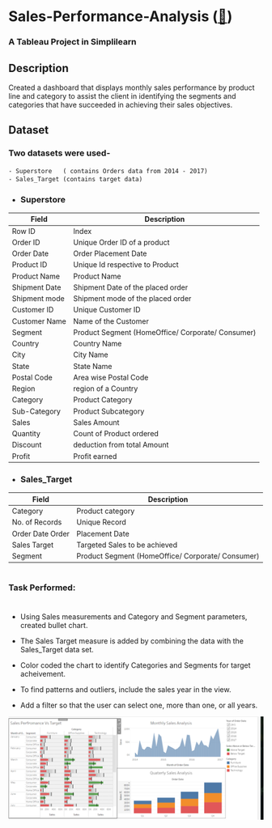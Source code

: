 # Sales-Performance-Analysis  ([🔗](https://public.tableau.com/authoring/Project2SalesPerformanceAnalysis_16877139624470/SalesPerformanceVsTarget#1))
### A Tableau Project in Simplilearn


## Description

Created a dashboard that displays monthly sales performance by product line and category to assist the client in identifying the segments and categories that have succeeded in achieving their sales objectives.


## Dataset

### Two datasets were used- 

    - Superstore   ( contains Orders data from 2014 - 2017)
    - Sales_Target (contains target data)

* ### Superstore


|    Field        |	Description |
| --------------- | ----------- |
|Row ID	          |  Index                            |
|Order ID	      | Unique Order ID of a product      |
|Order Date	      | Order Placement Date              |
|Product ID       |	Unique Id respective to Product   |
|Product Name     |	Product Name                      |
Shipment Date	  | Shipment Date of the placed order |
Shipment mode	  | Shipment mode of the placed order |
Customer ID	      | Unique Customer ID                |
Customer Name     |	Name of the Customer              |
Segment	          | Product Segment (HomeOffice/ Corporate/ Consumer) |
Country	          | Country Name
City	          | City Name
State	          | State Name
Postal Code	      | Area wise Postal Code
Region	          | region of a Country
Category	      | Product Category
Sub-Category      |	Product Subcategory
Sales	          | Sales Amount
Quantity          |	Count of Product ordered
Discount          |	deduction from total Amount
Profit	          | Profit earned



*  ### Sales_Target

| Field           |	Description |
| --------------- | ------------- |
|Category	      | Product category |
|No. of Records   |	Unique Record |
|Order Date	Order | Placement Date |
|Sales Target     |	Targeted Sales to be achieved |
|Segment          |	Product Segment (HomeOffice/ Corporate/ Consumer) |
 

#
### Task Performed:
#

- Using Sales measurements and Category and Segment parameters, created bullet chart.

- The Sales Target measure is added by combining the data with the Sales_Target data set. 

- Color coded the chart to identify Categories and Segments for target acheivement.

- To find patterns and outliers, include the sales year in the view. 

- Add a filter so that the user can select one, more than one, or all years. 

![Project Preview](https://github.com/ashishprasadd09/Sales-Performance-Analysis/blob/main/Project.png)
